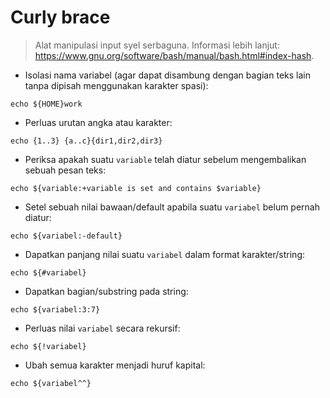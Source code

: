 # Curly brace

> Alat manipulasi input syel serbaguna.
> Informasi lebih lanjut: <https://www.gnu.org/software/bash/manual/bash.html#index-hash>.

- Isolasi nama variabel (agar dapat disambung dengan bagian teks lain tanpa dipisah menggunakan karakter spasi):

`echo ${HOME}work`

- Perluas urutan angka atau karakter:

`echo {1..3} {a..c}{dir1,dir2,dir3}`

- Periksa apakah suatu `variable` telah diatur sebelum mengembalikan sebuah pesan teks:

`echo ${variable:+variable is set and contains $variable}`

- Setel sebuah nilai bawaan/default apabila suatu `variabel` belum pernah diatur:

`echo ${variabel:-default}`

- Dapatkan panjang nilai suatu `variabel` dalam format karakter/string:

`echo ${#variabel}`

- Dapatkan bagian/substring pada string:

`echo ${variabel:3:7}`

- Perluas nilai `variabel` secara rekursif:

`echo ${!variabel}`

- Ubah semua karakter menjadi huruf kapital:

`echo ${variabel^^}`
